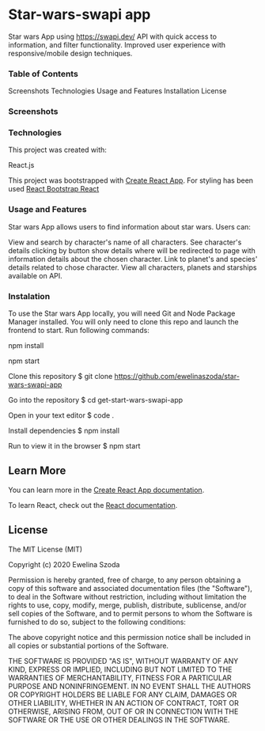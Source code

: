 # Star-wars-swapi app

Star wars App using https://swapi.dev/ API with quick access to information, and filter functionality. Improved user experience with responsive/mobile design techniques.

### Table of Contents

Screenshots
Technologies
Usage and Features
Installation
License

### Screenshots

### Technologies

This project was created with:

React.js

This project was bootstrapped with [Create React App](https://github.com/ewelinaszoda/star-wars-swapi-app).
For styling has been used [React Bootstrap React](https://react-bootstrap.github.io/)

### Usage and Features

Star wars App allows users to find information about star wars. Users can:

View and search by character's name of all characters.
See character's details clicking by button show details where will be redirected to page with information details about the chosen character.
Link to planet's and species' details related to chose character.
View all characters, planets and starships available on API.

### Instalation

To use the Star wars App locally, you will need Git and Node Package Manager installed. You will only need to clone this repo and launch the frontend to start. Run following commands:

npm install

npm start

Clone this repository
$ git clone https://github.com/ewelinaszoda/star-wars-swapi-app

Go into the repository
$ cd get-start-wars-swapi-app

Open in your text editor
$ code .

Install dependencies
$ npm install

Run to view it in the browser
$ npm start

## Learn More

You can learn more in the [Create React App documentation](https://facebook.github.io/create-react-app/docs/getting-started).

To learn React, check out the [React documentation](https://reactjs.org/).

## License

The MIT License (MIT)

Copyright (c) 2020 Ewelina Szoda

Permission is hereby granted, free of charge, to any person obtaining a copy of this software and associated documentation files (the "Software"), to deal in the Software without restriction, including without limitation the rights to use, copy, modify, merge, publish, distribute, sublicense, and/or sell copies of the Software, and to permit persons to whom the Software is furnished to do so, subject to the following conditions:

The above copyright notice and this permission notice shall be included in all copies or substantial portions of the Software.

THE SOFTWARE IS PROVIDED "AS IS", WITHOUT WARRANTY OF ANY KIND, EXPRESS OR IMPLIED, INCLUDING BUT NOT LIMITED TO THE WARRANTIES OF MERCHANTABILITY, FITNESS FOR A PARTICULAR PURPOSE AND NONINFRINGEMENT. IN NO EVENT SHALL THE AUTHORS OR COPYRIGHT HOLDERS BE LIABLE FOR ANY CLAIM, DAMAGES OR OTHER LIABILITY, WHETHER IN AN ACTION OF CONTRACT, TORT OR OTHERWISE, ARISING FROM, OUT OF OR IN CONNECTION WITH THE SOFTWARE OR THE USE OR OTHER DEALINGS IN THE SOFTWARE.
